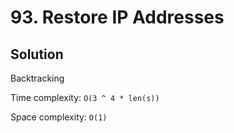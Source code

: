 # 93. Restore IP Addresses

## Solution

Backtracking

Time complexity: `O(3 ^ 4 * len(s))`

Space complexity: `O(1)`
